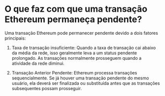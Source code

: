 # O que faz com que uma transação Ethereum permaneça pendente?

Uma transação Ethereum pode permanecer pendente devido a dois fatores principais:

1. Taxa de transação insuficiente: Quando a taxa de transação cai abaixo da média da rede, isso geralmente leva a um status pendente prolongado. As transações normalmente prosseguem quando a atividade da rede diminui.

2. Transação Anterior Pendente: Ethereum processa transações sequencialmente. Se já houver uma transação pendente do mesmo usuário, ela deverá ser finalizada ou substituída antes que as transações subsequentes possam prosseguir.